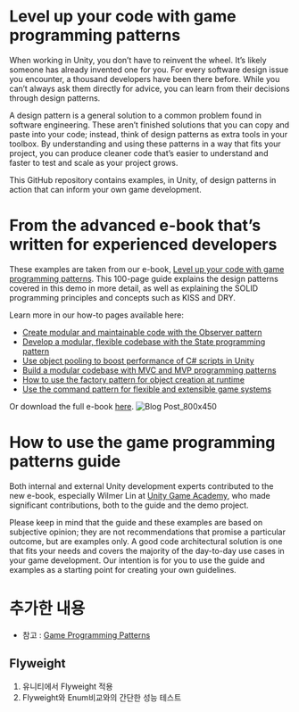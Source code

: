 # Level up your code with game programming patterns
When working in Unity, you don’t have to reinvent the wheel. It’s likely someone has already invented one for you. For every software design issue you encounter, a thousand developers have been there before. While you can’t always ask them directly for advice, you can learn from their decisions through design patterns. 

A design pattern is a general solution to a common problem found in software engineering. These aren’t finished solutions that you can copy and paste into your code; instead, think of design patterns as extra tools in your toolbox. By understanding and using these patterns in a way that fits your project, you can produce cleaner code that’s easier to understand and faster to test and scale as your project grows. 

This GitHub repository contains examples, in Unity, of design patterns in action that can inform your own game development. 

# From the advanced e-book that’s written for experienced developers
These examples are taken from our e-book, [Level up your code with game programming patterns](https://resources.unity.com/games/level-up-your-code-with-game-programming-patterns). This 100-page guide explains the design patterns covered in this demo in more detail, as well as explaining the SOLID programming principles and concepts such as KISS and DRY. 

Learn more in our how-to pages available here:<br>
* [Create modular and maintainable code with the Observer pattern](https://unity.com/how-to/create-modular-and-maintainable-code-observer-pattern)
* [Develop a modular, flexible codebase with the State programming pattern](https://unity.com/how-to/develop-modular-flexible-codebase-state-programming-pattern)
* [Use object pooling to boost performance of C# scripts in Unity](https://unity.com/how-to/use-object-pooling-boost-performance-c-scripts-unity)
* [Build a modular codebase with MVC and MVP programming patterns](https://unity.com/how-to/build-modular-codebase-mvc-and-mvp-programming-patterns)
* [How to use the factory pattern for object creation at runtime](https://unity.com/how-to/how-use-factory-pattern-object-creation-runtime)
* [Use the command pattern for flexible and extensible game systems](https://unity.com/how-to/use-command-pattern-flexible-and-extensible-game-systems)

Or download the full e-book [here](https://resources.unity.com/games/level-up-your-code-with-game-programming-patterns). 
![Blog Post_800x450](https://user-images.githubusercontent.com/104561943/232472515-e84afe62-6b54-47e9-b98b-f36e84d2982d.jpg)

# How to use the game programming patterns guide
Both internal and external Unity development experts contributed to the new e-book, especially Wilmer Lin at [Unity Game Academy](https://github.com/UnityGameAcademy), who made significant contributions, both to the guide and the demo project.

Please keep in mind that the guide and these examples are based on subjective opinion; they are not recommendations that promise a particular outcome, but are examples only. A good code architectural solution is one that fits your needs and covers the majority of the day-to-day use cases in your game development. Our intention is for you to use the guide and examples as a starting point for creating your own guidelines. 

# 추가한 내용
* 참고 : [Game Programming Patterns](https://gameprogrammingpatterns.com/)

## Flyweight
1. 유니티에서 Flyweight 적용
2. Flyweight와 Enum비교와의 간단한 성능 테스트
